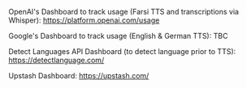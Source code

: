 OpenAI's Dashboard to track usage (Farsi TTS and transcriptions via Whisper):
https://platform.openai.com/usage

Google's Dashboard to track usage (English & German TTS):
TBC

Detect Languages API Dashboard (to detect language prior to TTS):
https://detectlanguage.com/

Upstash Dashboard:
https://upstash.com/
